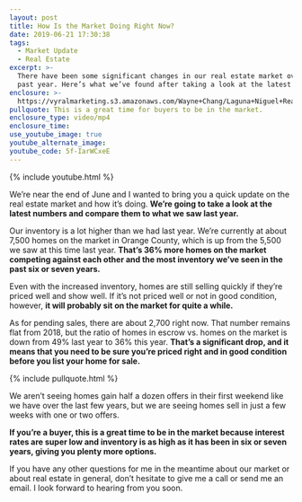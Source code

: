 ```yaml
---
layout: post
title: How Is the Market Doing Right Now?
date: 2019-06-21 17:30:38
tags:
  - Market Update
  - Real Estate
excerpt: >-
  There have been some significant changes in our real estate market over the
  past year. Here’s what we’ve found after taking a look at the latest numbers.
enclosure: >-
  https://vyralmarketing.s3.amazonaws.com/Wayne+Chang/Laguna+Niguel+Real+Estate-+Real+Estate+Market+In+June.mp4
pullquote: This is a great time for buyers to be in the market.
enclosure_type: video/mp4
enclosure_time:
use_youtube_image: true
youtube_alternate_image:
youtube_code: 5f-IarWCxeE
---
```


{% include youtube.html %}

We’re near the end of June and I wanted to bring you a quick update on the real estate market and how it’s doing. **We’re going to take a look at the latest numbers and compare them to what we saw last year.**

Our inventory is a lot higher than we had last year. We’re currently at about 7,500 homes on the market in Orange County, which is up from the 5,500 we saw at this time last year. **That’s 36% more homes on the market competing against each other and the most inventory we’ve seen in the past six or seven years.**

Even with the increased inventory, homes are still selling quickly if they’re priced well and show well. If it’s not priced well or not in good condition, however, **it will probably sit on the market for quite a while.&nbsp;**

As for pending sales, there are about 2,700 right now. That number remains flat from 2018, but the ratio of homes in escrow vs. homes on the market is down from 49% last year to 36% this year. **That’s a significant drop, and it means that you need to be sure you’re priced right and in good condition before you list your home for sale.**

{% include pullquote.html %}

We aren’t seeing homes gain half a dozen offers in their first weekend like we have over the last few years, but we are seeing homes sell in just a few weeks with one or two offers.&nbsp;

**If you’re a buyer, this is a great time to be in the market because interest rates are super low and inventory is as high as it has been in six or seven years, giving you plenty more options.**

If you have any other questions for me in the meantime about our market or about real estate in general, don’t hesitate to give me a call or send me an email. I look forward to hearing from you soon.<br>&nbsp;